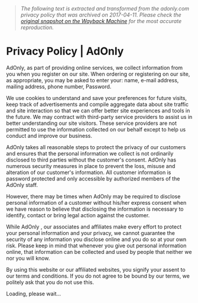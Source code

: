 > *The following text is extracted and transformed from the adonly.com privacy policy that was archived on 2017-04-11. Please check the [original snapshot on the Wayback Machine](https://web.archive.org/web/20170411203131id_/https%3A//adonly.com/page/privacy-policy.html) for the most accurate reproduction.*

# Privacy Policy | AdOnly

AdOnly, as part of providing online services, we collect information from you when you register on our site. When ordering or registering on our site, as appropriate, you may be asked to enter your: name, e-mail address, mailing address, phone number, Password.

We use cookies to understand and save your preferences for future visits, keep track of advertisements and compile aggregate data about site traffic and site interaction so that we can offer better site experiences and tools in the future. We may contract with third-party service providers to assist us in better understanding our site visitors. These service providers are not permitted to use the information collected on our behalf except to help us conduct and improve our business.

AdOnly takes all reasonable steps to protect the privacy of our customers and ensures that the personal information we collect is not ordinarily disclosed to third parties without the customer's consent. AdOnly has numerous security measures in place to prevent the loss, misuse and alteration of our customer's information. All customer information is password protected and only accessible by authorized members of the AdOnly staff.

However, there may be times when AdOnly may be required to disclose personal information of a customer without his/her express consent when we have reason to believe that disclosing the information is necessary to identify, contact or bring legal action against the customer.

While AdOnly , our associates and affiliates make every effort to protect your personal information and your privacy, we cannot guarantee the security of any information you disclose online and you do so at your own risk. Please keep in mind that whenever you give out personal information online, that information can be collected and used by people that neither we nor you will know.

By using this website or our affiliated websites, you signify your assent to our terms and conditions. If you do not agree to be bound by our terms, we politely ask that you do not use this.

Loading, please wait...
